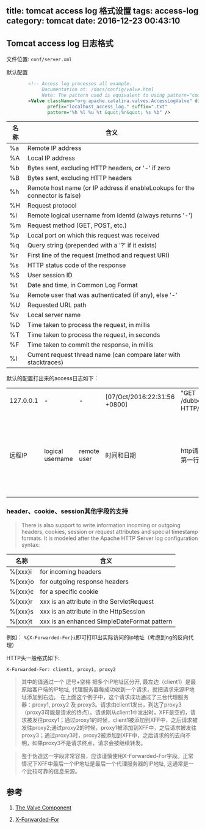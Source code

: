 title: tomcat access log 格式设置
tags: access-log
category: tomcat
date: 2016-12-23 00:43:10
---


## Tomcat access log 日志格式


文件位置: `conf/server.xml`

默认配置

```xml
        <!-- Access log processes all example.
             Documentation at: /docs/config/valve.html
             Note: The pattern used is equivalent to using pattern="common" -->
        <Valve className="org.apache.catalina.valves.AccessLogValve" directory="logs"
               prefix="localhost_access_log." suffix=".txt"
               pattern="%h %l %u %t &quot;%r&quot; %s %b" />
```

|名称 | 含义|
|-|-|
|%a | Remote IP address|
|%A | Local IP address|
|%b | Bytes sent, excluding HTTP headers, or '-' if zero|
|%B | Bytes sent, excluding HTTP headers|
|%h | Remote host name (or IP address if enableLookups for the connector is false)|
|%H | Request protocol|
|%l | Remote logical username from identd (always returns '-')|
|%m | Request method (GET, POST, etc.)|
|%p | Local port on which this request was received|
|%q | Query string (prepended with a '?' if it exists)|
|%r | First line of the request (method and request URI)|
|%s | HTTP status code of the response|
|%S | User session ID|
|%t | Date and time, in Common Log Format|
|%u | Remote user that was authenticated (if any), else '-'|
|%U | Requested URL path|
|%v | Local server name|
|%D | Time taken to process the request, in millis|
|%T | Time taken to process the request, in seconds|
|%F | Time taken to commit the response, in millis|
|%I | Current request thread name (can compare later with stacktraces)|

默认的配置打出来的access日志如下：

||||||||
| -| -| -|-|- |- | -|
|127.0.0.1 |-| -| [07/Oct/2016:22:31:56 +0800]| "GET /dubbo/ HTTP/1.1" |404 |963|
|远程IP |logical username| remote user|时间和日期| http请求的第一行| 状态码| 除去http头的发送大小| 

### header、cookie、session其他字段的支持

> There is also support to write information incoming or outgoing headers, cookies, session or request attributes and special timestamp formats. It is modeled after the Apache HTTP Server log configuration syntax:

|名称 | 含义|
|-|-|
|%{xxx}i |for incoming headers|
|%{xxx}o |for outgoing response headers|
|%{xxx}c |for a specific cookie|
|%{xxx}r |xxx is an attribute in the ServletRequest|
|%{xxx}s |xxx is an attribute in the HttpSession|
|%{xxx}t |xxx is an enhanced SimpleDateFormat pattern|

例如： `%{X-Forwarded-For}i`即可打印出实际访问的ip地址（考虑到ng的反向代理）

HTTP头一般格式如下:

`X-Forwarded-For: client1, proxy1, proxy2`
>其中的值通过一个 逗号+空格 把多个IP地址区分开, 最左边（client1）是最原始客户端的IP地址, 代理服务器每成功收到一个请求，就把请求来源IP地址添加到右边。 在上面这个例子中，这个请求成功通过了三台代理服务器：proxy1, proxy2 及 proxy3。请求由client1发出，到达了proxy3（proxy3可能是请求的终点）。请求刚从client1中发出时，XFF是空的，请求被发往proxy1；通过proxy1的时候，client1被添加到XFF中，之后请求被发往proxy2;通过proxy2的时候，proxy1被添加到XFF中，之后请求被发往proxy3；通过proxy3时，proxy2被添加到XFF中，之后请求的的去向不明，如果proxy3不是请求终点，请求会被继续转发。

>鉴于伪造这一字段非常容易，应该谨慎使用X-Forwarded-For字段。正常情况下XFF中最后一个IP地址是最后一个代理服务器的IP地址, 这通常是一个比较可靠的信息来源。


## 参考

1. [The Valve Component](http://tomcat.apache.org/tomcat-7.0-doc/config/valve.html)

2. [X-Forwarded-For](https://zh.wikipedia.org/wiki/X-Forwarded-For)